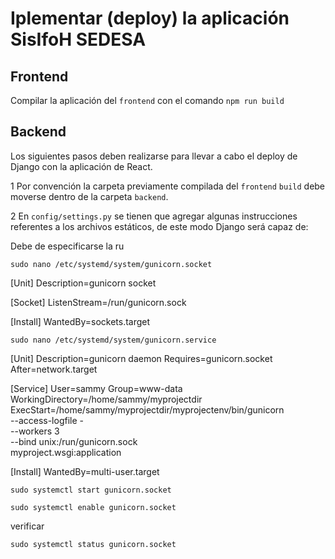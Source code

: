 # Iplementar (deploy) la aplicación SisIfoH SEDESA

## Frontend
Compilar la aplicación del `frontend` con el comando `npm run build`

## Backend
Los siguientes pasos deben realizarse para llevar a cabo el deploy de Django con la aplicación de React.


1 Por convención la carpeta previamente compilada del `frontend` `build` debe moverse dentro de la carpeta `backend`.

2 En `config/settings.py` se tienen que agregar algunas instrucciones referentes a los archivos estáticos, de este modo Django será capaz de:

Debe de especificarse la ru



`sudo nano /etc/systemd/system/gunicorn.socket`

[Unit]
Description=gunicorn socket

[Socket]
ListenStream=/run/gunicorn.sock

[Install]
WantedBy=sockets.target


`sudo nano /etc/systemd/system/gunicorn.service`

[Unit]
Description=gunicorn daemon
Requires=gunicorn.socket
After=network.target

[Service]
User=sammy
Group=www-data
WorkingDirectory=/home/sammy/myprojectdir
ExecStart=/home/sammy/myprojectdir/myprojectenv/bin/gunicorn \
          --access-logfile - \
          --workers 3 \
          --bind unix:/run/gunicorn.sock \
          myproject.wsgi:application

[Install]
WantedBy=multi-user.target


`sudo systemctl start gunicorn.socket`

`sudo systemctl enable gunicorn.socket`

verificar

`sudo systemctl status gunicorn.socket`


